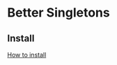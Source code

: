 # Better Singletons

## Install
[How to install](https://github.com/uurha/BetterPluginCollection/wiki/How-to-install)
